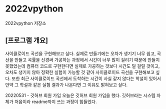 # 2022vpython
2022vpython 저장소
## [프로그램 개요]
사이클로이드 곡선을 구현해보고 싶다. 실제로 만들기에는 오차가 생기기 너무 쉽고, 곡선을 만들고 곡률을 신경써 가공하는 과정에서 시간이 너무 많이 걸리기 때문에 만들지 못했었는데
컴퓨터 코드로 구현한다면 실제로 가공하는 것보다 시간도 덜 걸릴 것이고, 오차도 생기지 않아 정확한 실험이 가능할 것 같아 사이클로이드 곡선을 구현해보고 싶다.
또한 최근 사이클로이드 곡선에서 도착하는 시간이 사실 같지 않다는 학설이 있어서 만약 그 학설과 같은 실험 결과가 나온다면 그 이유도 밝혀보고 싶다.

20220531 - 깃허브 회원 가입
오늘은 깃허브 회원 가입을 했다. 
깃허브라는 시스템 자체가 처음이라 readme까지 쓰는 과정이 힘들었다.
